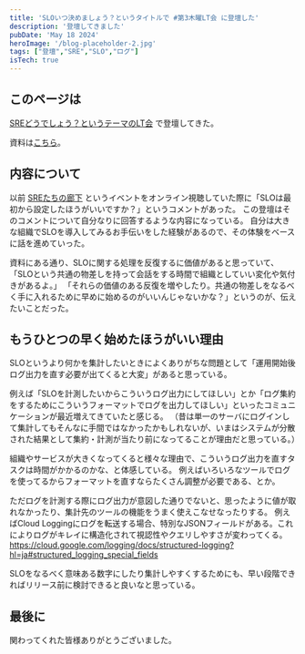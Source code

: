 ```yaml
---
title: 'SLOいつ決めましょう？というタイトルで #第3木曜LT会 に登壇した'
description: '登壇してきました'
pubDate: 'May 18 2024'
heroImage: '/blog-placeholder-2.jpg'
tags: ["登壇","SRE","SLO","ログ"]
isTech: true
---
```


## このページは

[SREどうでしょう？というテーマのLT会](https://metaps.connpass.com/event/313921/) で登壇してきた。

資料は[こちら](https://speakerdeck.com/abnoumaru/sloitujue-memasiyou)。

## 内容について

以前 [SREたちの廊下](https://findy.connpass.com/event/311323/) というイベントをオンライン視聴していた際に「SLOは最初から設定したほうがいいですか？」というコメントがあった。
この登壇はそのコメントについて自分なりに回答するような内容になっている。
自分は大きな組織でSLOを導入してみるお手伝いをした経験があるので、その体験をベースに話を進めていった。

資料にある通り、SLOに関する処理を反復するに価値があると思っていて、
「SLOという共通の物差しを持って会話をする時間で組織としていい変化や気付きがあるよ。」
「それらの価値のある反復を増やしたり。共通の物差しをなるべく手に入れるために早めに始めるのがいいんじゃないかな？」というのが、伝えたいことだった。

## もうひとつの早く始めたほうがいい理由

SLOというより何かを集計したいときによくありがちな問題として「運用開始後ログ出力を直す必要が出てくると大変」があると思っている。

例えば「SLOを計測したいからこういうログ出力にしてほしい」とか「ログ集約をするためにこういうフォーマットでログを出力してほしい」といったコミュニケーションが最近増えてきていたと感じる。
（昔は単一のサーバにログインして集計してもそんなに手間ではなかったかもしれないが、いまはシステムが分散された結果として集約・計測が当たり前になってることが理由だと思っている。）

組織やサービスが大きくなってくると様々な理由で、こういうログ出力を直すタスクは時間がかかるのかな、と体感している。
例えばいろいろなツールでログを使ってるからフォーマットを直すならたくさん調整が必要である、とか。

ただログを計測する際にログ出力が意図した通りでないと、思ったように値が取れなかったり、集計先のツールの機能をうまく使えこなせなったりする。
例えばCloud Loggingにログを転送する場合、特別なJSONフィールドがある。これによりログがキレイに構造化されて視認性やクエリしやすさが変わってくる。
https://cloud.google.com/logging/docs/structured-logging?hl=ja#structured_logging_special_fields

SLOをなるべく意味ある数字にしたり集計しやすくするためにも、早い段階できればリリース前に検討できると良いなと思っている。

## 最後に

関わってくれた皆様ありがとうございました。
